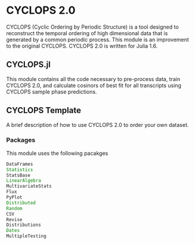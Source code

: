 # CYCLOPS 2.0
CYCLOPS (Cyclic Ordering by Periodic Structure) is a tool designed to reconstruct the temporal ordering of high dimensional data that is generated by a common periodic process. This module is an improvement to the original CYCLOPS. CYCLOPS 2.0 is written for Julia 1.6. 

## CYCLOPS.jl
This module contains all the code necessary to pre-process data, train CYCLOPS 2.0, and calculate cosinors of best fit for all transcripts using CYCLOPS sample phase predictions.

## CYCLOPS Template
A brief description of how to use CYCLOPS 2.0 to order your own dataset.

### Packages
This module uses the following pacakges
```julia
DataFrames
Statistics
StatsBase
LinearAlgebra
MultivariateStats
Flux
PyPlot
Distributed
Random
CSV
Revise
Distributions
Dates
MultipleTesting
```
